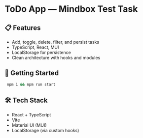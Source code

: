 # ToDo App — Mindbox Test Task

## 📋 Features

- Add, toggle, delete, filter, and persist tasks
- TypeScript, React, MUI
- LocalStorage for persistence
- Clean architecture with hooks and modules

## 🚀 Getting Started

```bash
 npm i && npm run start
```

## 🛠 Tech Stack

- React + TypeScript
- Vite
- Material UI (MUI)
- LocalStorage (via custom hooks)
